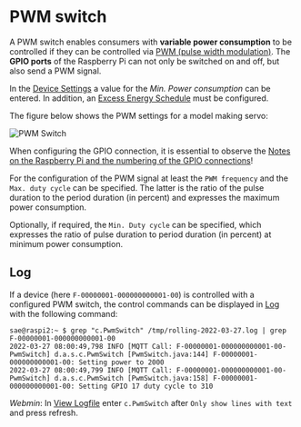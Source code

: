 # PWM switch
A PWM switch enables consumers with **variable power consumption** to be controlled if they can be controlled via [PWM (pulse width modulation)](https://de.wikipedia.org/wiki/Pulsdurationmodulation). The **GPIO ports** of the Raspberry Pi can not only be switched on and off, but also send a PWM signal.

In the [Device Settings](Appliance_EN.md) a value for the *Min. Power consumption* can be entered. In addition, an [Excess Energy Schedule](Schedules_EN.md) must be configured.

The figure below shows the PWM settings for a model making servo:

![PWM Switch](../pics/fe/PwmSwitch.png)

When configuring the GPIO connection, it is essential to observe the [Notes on the Raspberry Pi and the numbering of the GPIO connections](Raspberry_EN.md)!

For the configuration of the PWM signal at least the `PWM frequency` and the `Max. duty cycle` can be specified. The latter is the ratio of the pulse duration to the period duration (in percent) and expresses the maximum power consumption.

Optionally, if required, the `Min. Duty cycle` can be specified, which expresses the ratio of pulse duration to period duration (in percent) at minimum power consumption.

## Log
If a device (here `F-00000001-000000000001-00`) is controlled with a configured PWM switch, the control commands can be displayed in [Log](Logging_EN.md) with the following command:

```console
sae@raspi2:~ $ grep "c.PwmSwitch" /tmp/rolling-2022-03-27.log | grep F-00000001-000000000001-00
2022-03-27 08:00:49,798 INFO [MQTT Call: F-00000001-000000000001-00-PwmSwitch] d.a.s.c.PwmSwitch [PwmSwitch.java:144] F-00000001-000000000001-00: Setting power to 2000
2022-03-27 08:00:49,799 INFO [MQTT Call: F-00000001-000000000001-00-PwmSwitch] d.a.s.c.PwmSwitch [PwmSwitch.java:158] F-00000001-000000000001-00: Setting GPIO 17 duty cycle to 310
```

*Webmin*: In [View Logfile](Logging_EN.md#user-content-webmin-logs) enter `c.PwmSwitch` after `Only show lines with text` and press refresh.